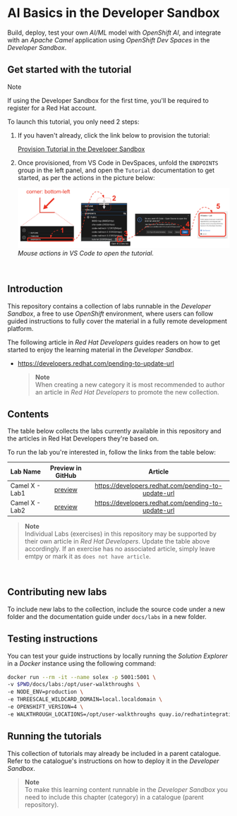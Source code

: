 # AI Basics in the Developer Sandbox

Build, deploy, test your own *AI/ML* model with *OpenShift AI*, and integrate with an *Apache Camel* application using *OpenShift Dev Spaces* in the *Developer Sandbox*.

## Get started with the tutorial

> [!NOTE]  
> If using the Developer Sandbox for the first time, you'll be required to register for a Red Hat account.

To launch this tutorial, you only need 2 steps:

1. If you haven't already, click the link below to provision the tutorial:

    [Provision Tutorial in the Developer Sandbox](https://workspaces.openshift.com/#https://github.com/RedHat-Middleware-Workshops/devsandbox-catalog-ai-labs.git)

    <!-- <a target="_blank" href="https://workspaces.openshift.com/#https://github.com/RedHat-Middleware-Workshops/devsandbox-catalog-ai-labs.git">Provision Tutorial in the Developer Sandbox</a> -->

2. Once provisioned, from VS Code in DevSpaces, unfold the `ENDPOINTS` group in the left panel, and open the `Tutorial` documentation to get started, as per the actions in the picture below:

    ![](docs/labs/basics/images/29-ai-open-tutorial.png)
    *Mouse actions in VS Code to open the tutorial.*

<br/>


## Introduction

This repository contains a collection of labs runnable in the _Developer Sandbox_, a free to use _OpenShift_ environment, where users can follow guided instructions to fully cover the material in a fully remote development platform.

The following article in _Red Hat Developers_ guides readers on how to get started to enjoy the learning material in the _Developer Sandbox_.

* https://developers.redhat.com/pending-to-update-url

    > **Note**<br>
    When creating a new category it is most recommended to author an article in _Red Hat Developers_ to promote the new collection.

## Contents

The table below collects the labs currently available in this repository and the articles in Red Hat Developers they're based on.

To run the lab you're interested in, follow the links from the table below:

|    Lab Name     |                Preview in GitHub            |      Article      | 
|:----------------|:-------------------------------------------:|:-----------------:|
| Camel X - Lab1  | [preview](docs/labs/camel1/walkthrough.adoc)| https://developers.redhat.com/pending-to-update-url
| Camel X - Lab2  | [preview](docs/labs/camel2/walkthrough.adoc)| https://developers.redhat.com/pending-to-update-url

> **Note**<br>
Individual Labs (exercises) in this repository may be supported by their own article in _Red Hat Developers_. Update the table above accordingly. If an exercise has no associated article, simply leave emtpy or mark it as `does not have article`.

<br/>

## Contributing new labs

To include new labs to the collection, include the source code under a new folder and the documentation guide under `docs/labs` in a new folder.

## Testing instructions

You can test your guide instructions by locally running the _Solution Explorer_ in a _Docker_ instance using the following command:

```bash
docker run --rm -it --name solex -p 5001:5001 \
-v $PWD/docs/labs:/opt/user-walkthroughs \
-e NODE_ENV=production \
-e THREESCALE_WILDCARD_DOMAIN=local.localdomain \
-e OPENSHIFT_VERSION=4 \
-e WALKTHROUGH_LOCATIONS=/opt/user-walkthroughs quay.io/redhatintegration/tutorial-web-app:latest
```

## Running the tutorials

This collection of tutorials may already be included in a parent catalogue. Refer to the catalogue's instructions on how to deploy it in the _Developer Sandbox_.

> **Note**<br>
To make this learning content runnable in the _Developer Sandbox_ you need to include this chapter (category) in a catalogue (parent repository).



<!-- You can run the category from Red Hat's _Developer Sandbox_, a free _OpenShift_ environment that lets you build and deploy cloud-native applications using only your web browser.

To launch this learning content, first, you need to access the _Developer Sandbox_, read the article below to help you enter the environment:

* <a href="https://developers.redhat.com/articles/2023/03/30/how-access-developer-sandbox-red-hat-openshift" target="_blank">How to access the Developer Sandbox</a>

From the _Developer Sandbox_, follow the steps shown in the animated image below:

![Open the catalogue in Dev Spaces](/images/open-workspace.gif "Open the catalogue in Dev Spaces")

1. From _OpenShift_'s web console, click the Applications icon as shown above (marked 1).
1. Select _Red Hat OpenShift Dev Spaces_ (2). \
You will be prompted to log in and Authorize Access; select the "Allow selected permissions" option.
1. When the Create Workspace dashboard in _OpenShift Dev Spaces_ opens, copy the URL address of this Git repository. \
Then, paste it into the Git Repo URL field (3).
1. Click Create & Open (4).
1. When the workspace finishes provisioning and the IDE opens, click the deployable Endpoints accordion (5).
1. Then, click on the icon (6), which opens the tutorial in a new browser tab.
1. You can then choose a tutorial from the catalogue to start working. -->

